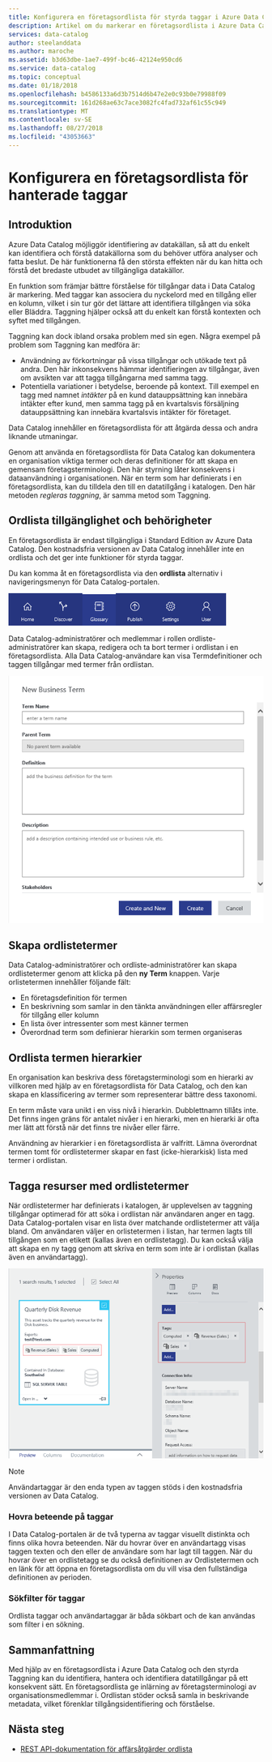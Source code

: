 ```yaml
---
title: Konfigurera en företagsordlista för styrda taggar i Azure Data Catalog
description: Artikel om du markerar en företagsordlista i Azure Data Catalog för att definiera och använda en gemensam företagsterminologi till taggen registrerade datatillgångar.
services: data-catalog
author: steelanddata
ms.author: maroche
ms.assetid: b3d63dbe-1ae7-499f-bc46-42124e950cd6
ms.service: data-catalog
ms.topic: conceptual
ms.date: 01/18/2018
ms.openlocfilehash: b4586133a6d3b7514d6b47e2e0c93b0e79988f09
ms.sourcegitcommit: 161d268ae63c7ace3082fc4fad732af61c55c949
ms.translationtype: MT
ms.contentlocale: sv-SE
ms.lasthandoff: 08/27/2018
ms.locfileid: "43053663"
---
```

# <a name="set-up-the-business-glossary-for-governed-tagging"></a>Konfigurera en företagsordlista för hanterade taggar
## <a name="introduction"></a>Introduktion
Azure Data Catalog möjliggör identifiering av datakällan, så att du enkelt kan identifiera och förstå datakällorna som du behöver utföra analyser och fatta beslut. De här funktionerna få den största effekten när du kan hitta och förstå det bredaste utbudet av tillgängliga datakällor.

En funktion som främjar bättre förståelse för tillgångar data i Data Catalog är markering. Med taggar kan associera du nyckelord med en tillgång eller en kolumn, vilket i sin tur gör det lättare att identifiera tillgången via söka eller Bläddra. Taggning hjälper också att du enkelt kan förstå kontexten och syftet med tillgången.

Taggning kan dock ibland orsaka problem med sin egen. Några exempel på problem som Taggning kan medföra är:

* Användning av förkortningar på vissa tillgångar och utökade text på andra. Den här inkonsekvens hämmar identifieringen av tillgångar, även om avsikten var att tagga tillgångarna med samma tagg.
* Potentiella variationer i betydelse, beroende på kontext. Till exempel en tagg med namnet *intäkter* på en kund datauppsättning kan innebära intäkter efter kund, men samma tagg på en kvartalsvis försäljning datauppsättning kan innebära kvartalsvis intäkter för företaget.  

Data Catalog innehåller en företagsordlista för att åtgärda dessa och andra liknande utmaningar.

Genom att använda en företagsordlista för Data Catalog kan dokumentera en organisation viktiga termer och deras definitioner för att skapa en gemensam företagsterminologi. Den här styrning låter konsekvens i dataanvändning i organisationen. När en term som har definierats i en företagsordlista, kan du tilldela den till en datatillgång i katalogen. Den här metoden *regleras taggning*, är samma metod som Taggning.

## <a name="glossary-availability-and-privileges"></a>Ordlista tillgänglighet och behörigheter
En företagsordlista är endast tillgängliga i Standard Edition av Azure Data Catalog. Den kostnadsfria versionen av Data Catalog innehåller inte en ordlista och det ger inte funktioner för styrda taggar.

Du kan komma åt en företagsordlista via den **ordlista** alternativ i navigeringsmenyn för Data Catalog-portalen.  

![Åtkomst till en företagsordlista](./media/data-catalog-how-to-business-glossary/01-portal-menu.png)

Data Catalog-administratörer och medlemmar i rollen ordliste-administratörer kan skapa, redigera och ta bort termer i ordlistan i en företagsordlista. Alla Data Catalog-användare kan visa Termdefinitioner och taggen tillgångar med termer från ordlistan.

![Att lägga till en ny Ordlisteterm](./media/data-catalog-how-to-business-glossary/02-new-term.png)

## <a name="creating-glossary-terms"></a>Skapa ordlistetermer
Data Catalog-administratörer och ordliste-administratörer kan skapa ordlistetermer genom att klicka på den **ny Term** knappen. Varje orlistetermen innehåller följande fält:

* En företagsdefinition för termen
* En beskrivning som samlar in den tänkta användningen eller affärsregler för tillgång eller kolumn
* En lista över intressenter som mest känner termen
* Överordnad term som definierar hierarkin som termen organiseras

## <a name="glossary-term-hierarchies"></a>Ordlista termen hierarkier
En organisation kan beskriva dess företagsterminologi som en hierarki av villkoren med hjälp av en företagsordlista för Data Catalog, och den kan skapa en klassificering av termer som representerar bättre dess taxonomi.

En term måste vara unikt i en viss nivå i hierarkin. Dubblettnamn tillåts inte. Det finns ingen gräns för antalet nivåer i en hierarki, men en hierarki är ofta mer lätt att förstå när det finns tre nivåer eller färre.

Användning av hierarkier i en företagsordlista är valfritt. Lämna överordnat termen tomt för ordlistetermer skapar en fast (icke-hierarkisk) lista med termer i ordlistan.  

## <a name="tagging-assets-with-glossary-terms"></a>Tagga resurser med ordlistetermer
När ordlistetermer har definierats i katalogen, är upplevelsen av taggning tillgångar optimerad för att söka i ordlistan när användaren anger en tagg. Data Catalog-portalen visar en lista över matchande ordlistetermer att välja bland. Om användaren väljer en orlistetermen i listan, har termen lagts till tillgången som en etikett (kallas även en ordlistetagg). Du kan också välja att skapa en ny tagg genom att skriva en term som inte är i ordlistan (kallas även en användartagg).

![Datatillgång taggas med en användartagg och två ordlista taggar](./media/data-catalog-how-to-business-glossary/03-tagged-asset.png)

> [!NOTE]
> Användartaggar är den enda typen av taggen stöds i den kostnadsfria versionen av Data Catalog.
>
>

### <a name="hover-behavior-on-tags"></a>Hovra beteende på taggar
I Data Catalog-portalen är de två typerna av taggar visuellt distinkta och finns olika hovra beteenden. När du hovrar över en användartagg visas taggen texten och den eller de användare som har lagt till taggen. När du hovrar över en ordlistetagg se du också definitionen av Ordlistetermen och en länk för att öppna en företagsordlista om du vill visa den fullständiga definitionen av perioden.

### <a name="search-filters-for-tags"></a>Sökfilter för taggar
Ordlista taggar och användartaggar är båda sökbart och de kan användas som filter i en sökning.

## <a name="summary"></a>Sammanfattning
Med hjälp av en företagsordlista i Azure Data Catalog och den styrda Taggning kan du identifiera, hantera och identifiera datatillgångar på ett konsekvent sätt. En företagsordlista ge inlärning av företagsterminologi av organisationsmedlemmar i. Ordlistan stöder också samla in beskrivande metadata, vilket förenklar tillgångsidentifiering och förståelse.

## <a name="next-steps"></a>Nästa steg
* [REST API-dokumentation för affärsåtgärder ordlista](https://msdn.microsoft.com/library/mt708855.aspx)
